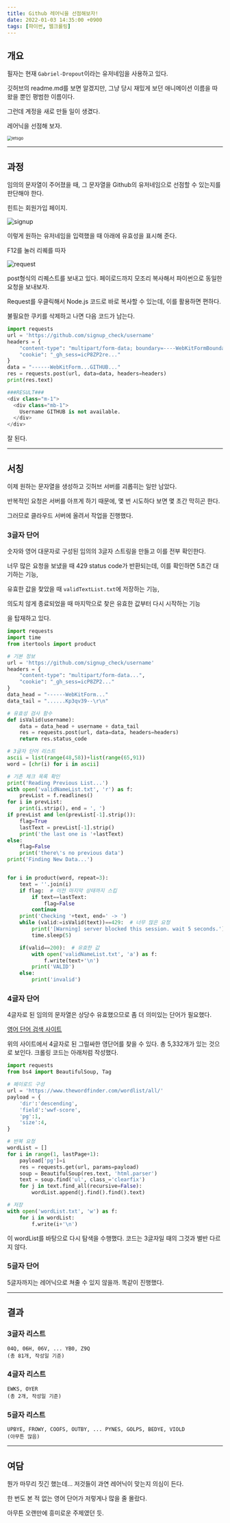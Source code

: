 ```yaml
---
title: Github 레어닉을 선점해보자!
date: 2022-01-03 14:35:00 +0900
tags: [파이썬, 웹크롤링]
---
```


## 개요

필자는 현재 `Gabriel-Dropout`이라는 유저네임을 사용하고 있다.

깃허브의 readme.md를 보면 알겠지만, 그냥 당시 재밌게 보던 애니메이션 이름을 따왔을 뿐인 평범한 이름이다.

그런데 계정을 새로 만들 일이 생겼다.

레어닉을 선점해 보자.

<img src="https://user-images.githubusercontent.com/88845385/175478492-61c25137-d6bd-46a7-af46-b90b04890327.jpg" alt="letsgo" style="zoom:67%;" />

---

## 과정

임의의 문자열이 주어졌을 때, 그 문자열을 Github의 유저네임으로 선점할 수 있는지를 판단해야 한다.

힌트는 회원가입 페이지.

![signup](https://user-images.githubusercontent.com/88845385/175479175-f7040f43-caf5-49f5-9927-c06ca90c70a9.png)

이렇게 원하는 유저네임을 입력했을 때 아래에 유효성을 표시해 준다.

F12를 눌러 리퀘를 따자

![request](https://user-images.githubusercontent.com/88845385/175480465-7cc03e85-b2b8-41da-869f-85cbe0eecdfd.png)

post형식의 리퀘스트를 보내고 있다. 페이로드까지 모조리 복사해서 파이썬으로 동일한 요청을 보내보자.

Request를 우클릭해서 Node.js 코드로 바로 복사할 수 있는데, 이를 활용하면 편하다.

불필요한 쿠키를 삭제하고 나면 다음 코드가 남는다.

```python
import requests
url = 'https://github.com/signup_check/username'
headers = {
    "content-type": "multipart/form-data; boundary=----WebKitFormBoundaryolPN1K4olKp3qv39",
    "cookie": "_gh_sess=icP8ZP2re..."
}
data = "------WebKitForm...GITHUB..."
res = requests.post(url, data=data, headers=headers)
print(res.text)

###RESULT###
<div class="m-1">
  <div class="mb-1">
    Username GITHUB is not available.
  </div>
</div>
```

잘 된다.

---

## 서칭

이제 원하는 문자열을 생성하고 깃허브 서버를 괴롭히는 일만 남았다.

반복적인 요청은 서버를 아프게 하기 때문에, 몇 번 시도하다 보면 몇 초간 막히곤 한다.

그러므로 클라우드 서버에 올려서 작업을 진행했다.



### 3글자 단어

숫자와 영어 대문자로 구성된 임의의 3글자 스트링을 만들고 이를 전부 확인한다.

너무 많은 요청을 보냈을 때 429 status code가 반환되는데, 이를 확인하면 5초간 대기하는 기능,

유효한 값을 찾았을 때 `validTextList.txt`에 저장하는 기능,

의도치 않게 종료되었을 때 마지막으로 찾은 유효한 값부터 다시 시작하는 기능

을 탑재하고 있다.

```python
import requests
import time
from itertools import product

# 기본 정보
url = 'https://github.com/signup_check/username'
headers = {
    "content-type": "multipart/form-data...",
    "cookie": "_gh_sess=icP8ZP2..."
}
data_head = "------WebKitForm..."
data_tail = "......Kp3qv39--\r\n"

# 유효성 검사 함수
def isValid(username):
    data = data_head + username + data_tail
    res = requests.post(url, data=data, headers=headers)
    return res.status_code

# 3글자 단어 리스트
ascii = list(range(48,58))+list(range(65,91))
word = [chr(i) for i in ascii]

# 기존 체크 목록 확인
print('Reading Previous List...')
with open('validNameList.txt', 'r') as f:
    prevList = f.readlines()
for i in prevList:
    print(i.strip(), end = ', ')
if prevList and len(prevList[-1].strip()):
    flag=True
    lastText = prevList[-1].strip()
    print('the last one is '+lastText)
else:
    flag=False
    print('there\'s no previous data')
print('Finding New Data...')


for i in product(word, repeat=3):
    text = ''.join(i)
    if flag:  # 이전 마지막 상태까지 스킵
        if text==lastText:
            flag=False
        continue
    print('Checking '+text, end=' -> ')
    while (valid:=isValid(text))==429:  # 너무 많은 요청
        print('[Warning] server blocked this session. wait 5 seconds.')
        time.sleep(5)

    if(valid==200):  # 유효한 값
        with open('validNameList.txt', 'a') as f:
            f.write(text+'\n')
        print('VALID')
    else:
        print('invalid')
```



### 4글자 단어

4글자로 된 임의의 문자열은 상당수 유효했으므로 좀 더 의미있는 단어가 필요했다.

[영어 단어 검색 사이트](https://www.thewordfinder.com/wordlist/)

위의 사이트에서 4글자로 된 그럴싸한 영단어를 찾을 수 있다. 총 5,332개가 있는 것으로 보인다. 크롤링 코드는 아래처럼 작성했다.

```python
import requests
from bs4 import BeautifulSoup, Tag

# 페이로드 구성
url = 'https://www.thewordfinder.com/wordlist/all/'
payload = {
    'dir':'descending',
    'field':'wwf-score',
    'pg':1,
    'size':4,
}

# 반복 요청
wordList = []
for i in range(1, lastPage+1):
    payload['pg']=i
    res = requests.get(url, params=payload)
    soup = BeautifulSoup(res.text, 'html.parser')
    text = soup.find('ul', class_='clearfix')
    for j in text.find_all(recursive=False):
        wordList.append(j.find().find().text)

# 저장
with open('wordList.txt', 'w') as f:
    for i in wordList:
        f.write(i+'\n')
```

이 wordList를 바탕으로 다시 탐색을 수행했다. 코드는 3글자일 때의 그것과 별반 다르지 않다.



### 5글자 단어

5글자까지는 레어닉으로 쳐줄 수 있지 않을까. 똑같이 진행했다.

---

## 결과

### 3글자 리스트

```
04Q, 06H, 06V, ... YB0, Z9Q
(총 81개, 작성일 기준)
```

### 4글자 리스트

```
EWKS, OYER
(총 2개, 작성일 기준)
```

### 5글자 리스트

```
UPBYE, FROWY, COOFS, OUTBY, ... PYNES, GOLPS, BEDYE, VIOLD
(아무튼 많음)
```

---

## 여담

뭔가 마무리 짓긴 했는데... 저것들이 과연 레어닉이 맞는지 의심이 든다.

한 번도 본 적 없는 영어 단어가 저렇게나 많을 줄 몰랐다.

아무튼 오랜만에 흥미로운 주제였던 듯.